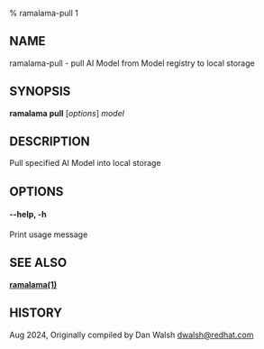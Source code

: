 % ramalama-pull 1

## NAME
ramalama\-pull - pull AI Model from Model registry to local storage

## SYNOPSIS
**ramalama pull** [*options*] *model*

## DESCRIPTION
Pull specified AI Model into local storage

## OPTIONS

#### **--help**, **-h**
Print usage message

## SEE ALSO
**[ramalama(1)](ramalama.1.md)**

## HISTORY
Aug 2024, Originally compiled by Dan Walsh <dwalsh@redhat.com>
